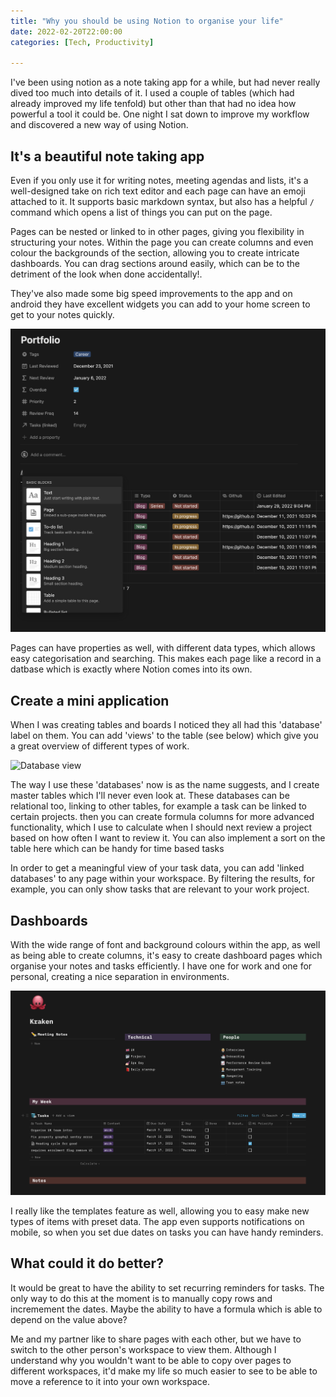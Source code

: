 ```yaml
---
title: "Why you should be using Notion to organise your life"
date: 2022-02-20T22:00:00
categories: [Tech, Productivity]

---
```


I've been using notion as a note taking app for a while, but had never really dived too much into details of it.  I used a couple of tables (which had already improved my life tenfold) but other than 
that had no idea how powerful a tool it could be. One night I sat down to improve my workflow and 
discovered a new way of using Notion.



## It's a beautiful note taking app


Even if you only use it for writing notes, meeting agendas and lists, it's a well-designed take on rich
text editor and each page can have an emoji attached to it. It supports basic markdown syntax, but 
also has a helpful `/` command which opens a list of things you can put on the page. 

Pages can be nested or linked to in other pages, giving you flexibility in structuring your notes.
Within the page you can create columns and even colour the backgrounds of the section, allowing you
to create intricate dashboards. You can drag sections around easily, which can be to the detriment of
the look when done accidentally!.

They've also made some big speed improvements to the app and on android they have excellent widgets
you can add to your home screen to get to your notes quickly.


![Notion UI](notion-page.png)


Pages can have properties as well, with different data types, which allows easy categorisation and searching. This makes each page like a record in a datbase which is exactly where Notion comes into its own.


## Create a mini application


When I was creating tables and boards I noticed they all had this 'database' label on them.
You can add 'views' to the table (see below) which give you a great overview of different types of
work. 


<img 
    src="/writing/why-notion-is-so-good/views.png" 
    alt="Database view" 
    style="width:50%; margin-left: auto; margin-right: auto;"
/>



The way I use these 'databases' now is as the name suggests, and I create master tables which I'll 
never even look at. These databases can be relational too, linking to other tables, for example a 
task can be linked to certain projects. then you can create formula columns for more advanced
functionality, which I use to calculate when I should next review a project based on how often I
want to review it.  You can also implement a sort on the table here which can be handy for time 
based tasks

In order to get a meaningful view of your task data, you can add 'linked databases' to any page 
within your workspace. By filtering the results, for example, you can only show tasks that are 
relevant to your work project.


## Dashboards


With the wide range of font and background colours within the app, as well as being able to create
columns, it's easy to create dashboard pages which organise your notes and tasks efficiently. I 
have one for work and one for personal, creating a nice separation in environments.


![Image of my personal dashboard](dashboard.png)


I really like the templates feature as well, allowing you to easy make new types of items with preset
data. The app even supports notifications on mobile, so when you set due dates on tasks you can have
handy reminders.



## What could it do better?


It would be great to have the ability to set recurring reminders for tasks. The only way to do this
at the moment is to manually copy rows and incremement the dates. Maybe the ability to have a formula
which is able to depend on the value above?

Me and my partner like to share pages with each other, but we have to switch to the other
person's workspace to view them. Although I understand why you wouldn't want to be able to copy over
pages to different workspaces, it'd make my life so much easier to see to be able to move a reference to it into your
own workspace.
